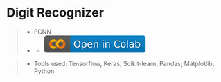 # Digit Recognizer
> - FCNN
> -  - [![](public\images\colab.svg)](https://githubtocolab.com/BhanuIITMandi/Digit_Recogniser/blob/main/digit_reco_fcnn.ipynb "Open Notebook")

> - Tools used: Tensorflow, Keras, Scikit-learn, Pandas, Matplotlib, Python